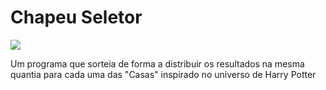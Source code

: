 # Chapeu Seletor
  <img loading="lazy" src="https://img.shields.io/github/license/Catadordegames/Chapeu-Seletor">
<p font-family="Ariel">
Um programa que sorteia de forma a distribuir os resultados na mesma quantia para cada uma das "Casas" inspirado no universo de Harry Potter
</p>
